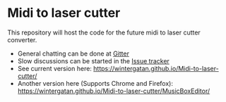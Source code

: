 # Midi to laser cutter
This repository will host the code for the future midi to laser cutter converter.

- General chatting can be done at [Gitter](https://gitter.im/Wintergatan/Midi-to-laser-cutter)
- Slow discussions can be started in the [Issue tracker](https://github.com/Wintergatan/Midi-to-laser-cutter/issues)
- See current version here: https://wintergatan.github.io/Midi-to-laser-cutter/
- Another version here (Supports Chrome and Firefox): https://wintergatan.github.io/Midi-to-laser-cutter/MusicBoxEditor/
